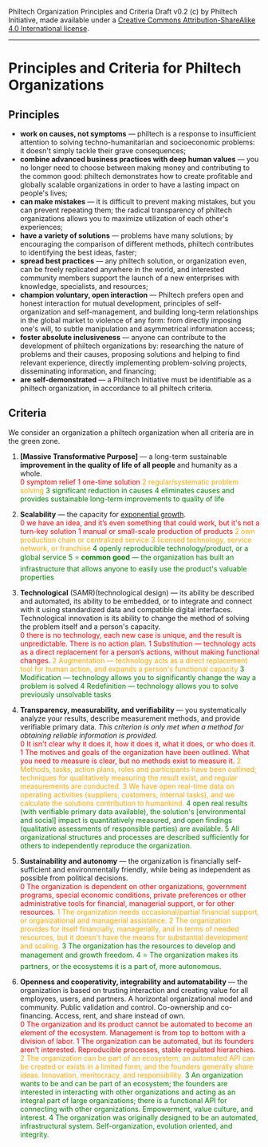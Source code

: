 Philtech Organization Principles and Criteria Draft v0.2 (c) by Philtech Initiative, made available under a [Creative Commons Attribution-ShareAlike 4.0 International license](https://creativecommons.org/licenses/by-sa/4.0/).

-----
# Principles and Criteria for Philtech Organizations

## Principles

- **work on causes, not symptoms** — philtech is a response to insufficient attention to solving techno-humanitarian and socioeconomic problems: it doesn't simply tackle their grave consequences;
- **combine advanced business practices with deep human values** — you no longer need to choose between making money and contributing to the common good: philtech demonstrates how to create profitable and globally scalable organizations in order to have a lasting impact on people's lives;
- **can make mistakes** — it is difficult to prevent making mistakes, but you can prevent repeating them; the radical transparency of philtech organizations allows you to maximize utilization of each other's experiences;
- **have a variety of solutions** — problems have many solutions; by encouraging the comparison of different methods, philtech contributes to identifying the best ideas, faster;
- **spread best practices** — any philtech solution, or organization even, can be freely replicated anywhere in the world, and interested community members support the launch of a new enterprises with knowledge, specialists, and resources;
- **champion voluntary, open interaction** — Philtech prefers open and honest interaction for mutual development, principles of self-organization and self-management, and building long-term relationships in the global market to violence of any form: from directly imposing one's will, to subtle manipulation and asymmetrical information access;
- **foster absolute inclusiveness** — anyone can contribute to the development of philtech organizations by: researching the nature of problems and their causes, proposing solutions and helping to find relevant experience, directly implementing problem-solving projects, disseminating information, and financing;
- **are self-demonstrated** — a Philtech Initiative must be identifiable as a philtech organization, in accordance to all philtech criteria.


## Criteria

We consider an organization a philtech organization when all criteria are in the green zone.

1. **[Massive Transformative Purpose]** — a long-term sustainable **improvement in the quality of life of all people** and humanity as a whole.
\
<span style="color:red">0  symptom relief</span>
<span style="color:red">1  one-time solution</span>
<span style="color:orange">2  regular/systematic problem solving</span>
<span style="color:green">3  significant reduction in causes</span>
<span style="color:green">4  eliminates causes and provides sustainable long-term improvements to quality of life</span>

2. **Scalability** — the capacity for [exponential growth](https://www.slideshare.net/vangeest/exponential-organizations-h).
\
<span style="color:red">0   we have an idea, and it’s even something that could work, but it's not a turn-key solution
<span style="color:red">1  manual or small-scale production of products</span>
<span style="color:orange">2  own production chain or centralized service</span>
<span style="color:orange">3  licensed technology, service network, or franchise</span>
<span style="color:green">4  openly reproducible technology/product, or a global service</span>
<span style="color:green">5 ⭐**️ common good** — the organization has built an infrastructure that allows anyone to easily use the product's valuable properties</span>

3. **Technological** (SAMR)(technological design) — its ability be described and automated, its ability to be embedded, or to integrate and connect with it using standardized data and compatible digital interfaces. Technological innovation is its ability to change the method of solving the problem itself and a person's capacity.
\
<span style="color:red">0  there is no technology, each new case is unique, and the result is unpredictable. There is no action plan.</span>
<span style="color:red">1  Substitution — technology acts as a direct replacement for a person’s actions, without making functional changes.</span>
<span style="color:orange">2  Augmentation — technology acts as a direct replacement tool for human action, and expands a person's functional capacity</span>
<span style="color:green">3  Modification — technology allows you to significantly change the way a problem is solved </span>
<span style="color:green">4  Redefinition — technology allows you to solve previously unsolvable tasks</span>

4. **Transparency, measurability, and verifiability** — you systematically analyze your results, describe measurement methods, and provide verifiable primary data. *This criterion is only met when a method for obtaining reliable information is provided.*
\
<span style="color:red">0  It isn't clear why it does it, how it does it, what it does, or who does it.</span>
<span style="color:red">1  The motives and goals of the organization have been outlined. What you need to measure is clear, but no methods exist to measure it.</span>
<span style="color:orange">2  Methods, tasks, action plans, roles and participants have been outlined; techniques for qualitatively measuring the result exist, and regular measurements are conducted.</span>
<span style="color:orange">3  We have open real-time data on operating activities (suppliers, customers, internal tasks), and we calculate the solutions contribution to humankind.</span>
<span style="color:green">4  open real results (with verifiable primary data available), the solution's [environmental and social] impact is quantitatively measured, and open findings (qualitative assessments of responsible parties) are available.</span>
<span style="color:green">5  All organizational structures and processes are described sufficiently for others to independently reproduce the organization.</span>

5. **Sustainability and autonomy** — the organization is financially self-sufficient and environmentally friendly, while being as independent as possible from political decisions.
\
<span style="color:red">0  The organization is dependent on other organizations, government programs, special economic conditions, private preferences or other administrative tools for financial, managerial support, or for other resources.</span>
<span style="color:orange">1  The organization needs occasional/partial financial support, or organizational and managerial assistance.</span>
<span style="color:orange">2  The organization provides for itself financially, managerially, and in terms of needed resources, but it doesn't have the means for substantial development and scaling.</span>
<span style="color:green">3  The organization has the resources to develop and management and growth freedom.</span>
<span style="color:green">4  ⭐️ The organization makes its partners, or the ecosystems it is a part of, more autonomous.</span>

6. **Openness and cooperativity, integrability and automatability** — the organization is based on trusting interaction and creating value for all employees, users, and partners. A horizontal organizational model and community. Public validation and control. Co-ownership and co-financing. Access, rent, and share instead of own.
\
<span style="color:red">0  The organization and its product cannot be automated to become an element of the ecosystem. Management is from top to bottom with a division of labor.</span>
<span style="color:red">1  The organization can be automated, but its founders aren't interested. Reproducible processes, stable regulated hierarchies.</span>
<span style="color:orange">2  The organization can be part of an ecosystem; an automated API can be created or exists in a limited form; and the founders generally share ideas. Innovation, meritocracy, and responsibility.</span>
<span style="color:green">3  An organization wants to be and can be part of an ecosystem; the founders are interested in interacting with other organizations and acting as an integral part of large organizations; there is a functional API for connecting with other organizations. Empowerment, value culture, and interest.</span>
<span style="color:green">4  The organization was originally designed to be an automated, infrastructural system. Self-organization, evolution oriented, and integrity.</span>